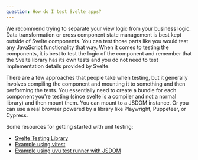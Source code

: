 ```yaml
---
question: How do I test Svelte apps?
---
```


We recommend trying to separate your view logic from your business logic. Data transformation or cross component state management is best kept outside of Svelte components. You can test those parts like you would test any JavaScript functionality that way. When it comes to testing the components, it is best to test the logic of the component and remember that the Svelte library has its own tests and you do not need to test implementation details provided by Svelte.

There are a few approaches that people take when testing, but it generally involves compiling the component and mounting it to something and then performing the tests. You essentially need to create a bundle for each component you're testing (since svelte is a compiler and not a normal library) and then mount them. You can mount to a JSDOM instance. Or you can use a real browser powered by a library like Playwright, Puppeteer, or Cypress.

Some resources for getting started with unit testing:
- [Svelte Testing Library](https://testing-library.com/docs/svelte-testing-library/example/)
- [Example using vitest](https://github.com/vitest-dev/vitest/tree/main/examples/svelte)
- [Example using uvu test runner with JSDOM](https://github.com/lukeed/uvu/tree/master/examples/svelte)
